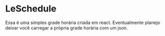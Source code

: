 # LeSchedule

Essa é uma simples grade horária criada em react. Eventualmente planejo deixar você carregar a própria grade horária com um json.
